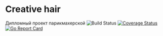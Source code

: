 # Creative hair
Дипломный проект парикмахерской
![Build Status](https://github.com/RemezovaJulia/creativehair/actions/workflows/ci.yml/badge.svg?event=push)
[![Coverage Status](https://coveralls.io/repos/github/RemezovaJulia/creativehair/badge.svg)](https://coveralls.io/github/RemezovaJulia/creativehair)
[![Go Report Card](https://goreportcard.com/badge/github.com/RemezovaJulia/creativehair)](https://goreportcard.com/report/github.com/RemezovaJulia/creativehair)
